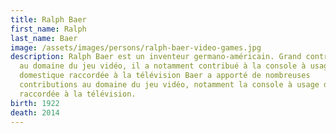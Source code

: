 ```yaml
---
title: Ralph Baer
first_name: Ralph
last_name: Baer
image: /assets/images/persons/ralph-baer-video-games.jpg
description: Ralph Baer est un inventeur germano-américain. Grand contributeur
  au domaine du jeu vidéo, il a notamment contribué à la console à usage
  domestique raccordée à la télévision Baer a apporté de nombreuses
  contributions au domaine du jeu vidéo, notamment la console à usage domestique
  raccordée à la télévision.
birth: 1922
death: 2014
---
```

